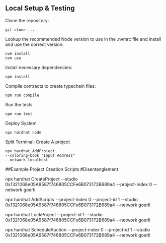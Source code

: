 ## Local Setup & Testing

Clone the repository:
```shell
git clone ...
```

Lookup the recommended Node version to use in the .nvmrc file and install and use the correct version:
```shell
nvm install 
nvm use
```

Install necessary dependencies:
```shell
npm install
```

Compile contracts to create typechain files:
```shell
npm run compile
```

Run the tests
```shell
npm run test
```

Deploy System 
```shell
npx hardhat node
```

Split Terminal: Create A project
```shell
npx hardhat AddProject  
--coloring-book "Input Address" 
--network localhost
```

##Example Project Creation Scripts
#Disentanglement

npx hardhat CreateProject --studio 0x1321068e05A9587f746805CCFe6B073172B689a4 --project-index 0 --network goerli

npx hardhat AddScripts --project-index 0 --project-id 1 --studio 0x1321068e05A9587f746805CCFe6B073172B689a4 --network goerli

npx hardhat LockProject --project-id 1 --studio 0x1321068e05A9587f746805CCFe6B073172B689a4 --network goerli

npx hardhat ScheduleAuction --project-index 0 --project-id 1 --studio 0x1321068e05A9587f746805CCFe6B073172B689a4 --network goerli

